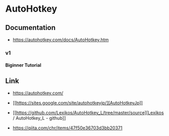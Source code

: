 # AutoHotkey
## Documentation
- https://autohotkey.com/docs/AutoHotkey.htm
### v1
#### Biginner Tutorial
## Link
- https://autohotkey.com/
- [[https://sites.google.com/site/autohotkeyjp/][AutoHotkeyJp]]
- [[https://github.com/Lexikos/AutoHotkey_L/tree/master/source][Lexikos / AutoHotkey_L - github]]

- https://qiita.com/chr/items/47f50e36703d3bb20371
